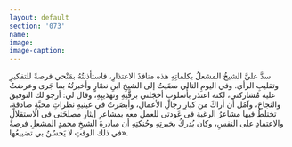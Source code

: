 ```yaml
---
layout: default
section: '073'
name:
image:
image-caption:
---
```


سدَّ عليَّ الشيخُ المشعلُ بكلماتِهِ هذه منافذَ الاعتذارِ، فاستأذنتُهُ بمَنْحي فرصةً للتفكيرِ وتقليبِ الرأي. وفي اليومِ التالي مضَيتُ إلى الشيخِ ابنِ نصْارٍ وأخبرتُهُ بما جَرى وعرضتُ عليه مُشاركتي، لكنه اعتذر بأُسلوبٍ أخجَلني برقَّتِهِ وتهذيبِهِ، وقال لي: أرجو لك التوفيقَ والنجاحَ، وآمُل أن أراكَ من كبارِ رجالِ الأعمالِ، وأبصَرتُ في عينيهِ نظراتِ محبَّةٍ صادقةٍ، تختلطُ فيها مشاعرُ الرغبةِ في عَودتي للعملِ معه بمشاعرِ إيثارِ مصلحَتي في الاستقلالِ والاعتمادِ على النفسِ، وكان يُدركُ بخبرتِهِ وحُنكتِهِ أن مبادرةَ الشيخِ محمدٍ المشعلِ فرصةٌ في ذلك الوقتِ لا يَحسُنُ بي تضييعُها».
